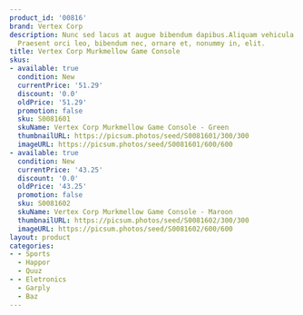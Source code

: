 ```yaml
---
product_id: '00816'
brand: Vertex Corp
description: Nunc sed lacus at augue bibendum dapibus.Aliquam vehicula sem ut pede.
  Praesent orci leo, bibendum nec, ornare et, nonummy in, elit.
title: Vertex Corp Murkmellow Game Console
skus:
- available: true
  condition: New
  currentPrice: '51.29'
  discount: '0.0'
  oldPrice: '51.29'
  promotion: false
  sku: S0081601
  skuName: Vertex Corp Murkmellow Game Console - Green
  thumbnailURL: https://picsum.photos/seed/S0081601/300/300
  imageURL: https://picsum.photos/seed/S0081601/600/600
- available: true
  condition: New
  currentPrice: '43.25'
  discount: '0.0'
  oldPrice: '43.25'
  promotion: false
  sku: S0081602
  skuName: Vertex Corp Murkmellow Game Console - Maroon
  thumbnailURL: https://picsum.photos/seed/S0081602/300/300
  imageURL: https://picsum.photos/seed/S0081602/600/600
layout: product
categories:
- - Sports
  - Happor
  - Quuz
- - Eletronics
  - Garply
  - Baz
---
```

